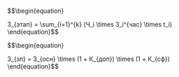 $$\begin{equation}  

З_{этап} = \sum_{i=1}^{k} (Ч_i \times З_i^{час} \times t_i)  
\end{equation}$$

$$\begin{equation}  

З_{зп} = З_{осн} \times (1 + К_{доп}) \times (1 + К_{сф})  
\end{equation}$$
